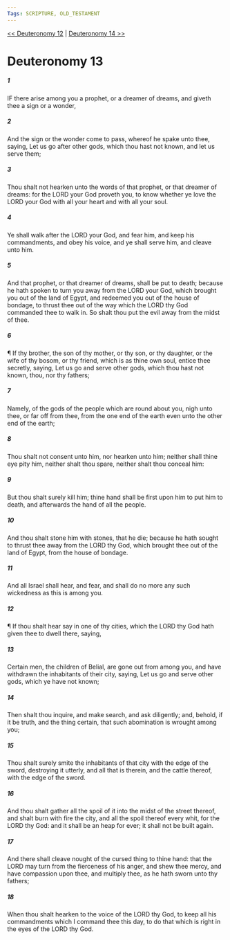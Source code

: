 ```yaml
---
Tags: SCRIPTURE, OLD_TESTAMENT
---
```


[<< Deuteronomy 12](OLD_TESTAMENT/05_Deuteronomy/Deuteronomy_12.md) | [Deuteronomy 14 >>](OLD_TESTAMENT/05_Deuteronomy/Deuteronomy_14.md)

# Deuteronomy 13

##### 1
 IF there arise among you a prophet, or a dreamer of dreams, and giveth thee a sign or a wonder,
##### 2
 And the sign or the wonder come to pass, whereof he spake unto thee, saying, Let us go after other gods, which thou hast not known, and let us serve them;
##### 3
 Thou shalt not hearken unto the words of that prophet, or that dreamer of dreams: for the LORD your God proveth you, to know whether ye love the LORD your God with all your heart and with all your soul.
##### 4
 Ye shall walk after the LORD your God, and fear him, and keep his commandments, and obey his voice, and ye shall serve him, and cleave unto him.
##### 5
 And that prophet, or that dreamer of dreams, shall be put to death; because he hath spoken to turn you away from the LORD your God, which brought you out of the land of Egypt, and redeemed you out of the house of bondage, to thrust thee out of the way which the LORD thy God commanded thee to walk in.  So shalt thou put the evil away from the midst of thee.
##### 6
 ¶ If thy brother, the son of thy mother, or thy son, or thy daughter, or the wife of thy bosom, or thy friend, which is as thine own soul, entice thee secretly, saying, Let us go and serve other gods, which thou hast not known, thou, nor thy fathers;
##### 7
 Namely, of the gods of the people which are round about you, nigh unto thee, or far off from thee, from the one end of the earth even unto the other end of the earth;
##### 8
 Thou shalt not consent unto him, nor hearken unto him; neither shall thine eye pity him, neither shalt thou spare, neither shalt thou conceal him:
##### 9
 But thou shalt surely kill him; thine hand shall be first upon him to put him to death, and afterwards the hand of all the people.
##### 10
 And thou shalt stone him with stones, that he die; because he hath sought to thrust thee away from the LORD thy God, which brought thee out of the land of Egypt, from the house of bondage.
##### 11
 And all Israel shall hear, and fear, and shall do no more any such wickedness as this is among you.
##### 12
 ¶ If thou shalt hear say in one of thy cities, which the LORD thy God hath given thee to dwell there, saying,
##### 13
 Certain men, the children of Belial, are gone out from among you, and have withdrawn the inhabitants of their city, saying, Let us go and serve other gods, which ye have not known;
##### 14
 Then shalt thou inquire, and make search, and ask diligently; and, behold, if it be truth, and the thing certain, that such abomination is wrought among you;
##### 15
 Thou shalt surely smite the inhabitants of that city with the edge of the sword, destroying it utterly, and all that is therein, and the cattle thereof, with the edge of the sword.
##### 16
 And thou shalt gather all the spoil of it into the midst of the street thereof, and shalt burn with fire the city, and all the spoil thereof every whit, for the LORD thy God: and it shall be an heap for ever; it shall not be built again.
##### 17
 And there shall cleave nought of the cursed thing to thine hand: that the LORD may turn from the fierceness of his anger, and shew thee mercy, and have compassion upon thee, and multiply thee, as he hath sworn unto thy fathers;
##### 18
 When thou shalt hearken to the voice of the LORD thy God, to keep all his commandments which I command thee this day, to do that which is right in the eyes of the LORD thy God.
